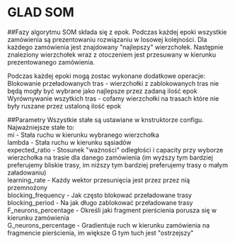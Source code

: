 # GLAD SOM
##Fazy algorytmu
SOM składa się z epok. Podczas każdej epoki wszystkie zamówienia są prezentowaniu rozwiązaniu w losowej kolejności.
Dla każdego zamówienia jest znajdowany "najlepszy"  wierzchołek. Następnie znaleziony wierzchołek wraz z otoczeniem
jest przesuwany w kierunku prezentowanego zamówienia.  
  
Podczas każdej epoki mogą zostac wykonane dodatkowe operacje:  
Blokowanie przeładowanych tras - wierzchołki z zablokowanych tras nie będą mogły być wybrane jako 
najlepsze przez zadaną ilość epok   
Wyrównywanie wszytkich tras - cofamy wierzchołki na trasach które nie były ruszane przez ustaloną ilość epok

##Parametry
Wszystkie stałe są ustawiane w knstruktorze configu. Najważniejsze stałe to:  
mi - Stała ruchu w kierunku wybranego wierzchołka  
lambda - Stała ruchu w kierunku sąsiadów  
expected_ratio - Stosunek "ważności" odległości i capacity przy wyborze wierzchołka na trasie dla danego zamówienia 
(im wyższy tym bardziej preferujemy bliskie trasy, im niższy tym bardziej preferujemy trasy o małym załadowaniu)  
learning_rate - Każdy wektor przesunięcia jest przez przez nią przemnożony  
blocking_frequency - Jak często blokować przeładowane trasy  
blocking_period - Na jak długo zablokować przeładowane trasy  
F_neurons_percentage - Określi jaki fragment pierścienia porusza się w kierunku zamówienia  
G_neurons_percentage - Gradientuje ruch w kierunku zamówienia na fragmencie pierścienia, im większe G tym tuch jest "ostrzejszy"
    
 
  